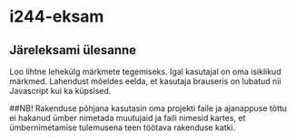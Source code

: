 # i244-eksam

## Järeleksami ülesanne

Loo lihtne lehekülg märkmete tegemiseks. Igal kasutajal on oma isiklikud märkmed. Lahendust mõeldes eelda, et kasutaja brauseris on lubatud nii Javascript kui ka küpsised.

##NB!
Rakenduse põhjana kasutasin oma projekti faile ja ajanappuse tõttu ei hakanud ümber nimetada muutujaid ja faili nimesid kartes, et ümbernimetamise tulemusena teen töötava rakenduse katki.
